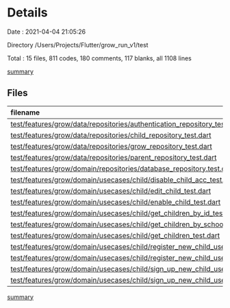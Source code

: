 # Details

Date : 2021-04-04 21:05:26

Directory /Users/Projects/Flutter/grow_run_v1/test

Total : 15 files,  811 codes, 180 comments, 117 blanks, all 1108 lines

[summary](results.md)

## Files
| filename | language | code | comment | blank | total |
| :--- | :--- | ---: | ---: | ---: | ---: |
| [test/features/grow/data/repositories/authentication_repository_test.dart](/test/features/grow/data/repositories/authentication_repository_test.dart) | Dart | 54 | 12 | 11 | 77 |
| [test/features/grow/data/repositories/child_repository_test.dart](/test/features/grow/data/repositories/child_repository_test.dart) | Dart | 205 | 36 | 26 | 267 |
| [test/features/grow/data/repositories/grow_repository_test.dart](/test/features/grow/data/repositories/grow_repository_test.dart) | Dart | 0 | 60 | 9 | 69 |
| [test/features/grow/data/repositories/parent_repository_test.dart](/test/features/grow/data/repositories/parent_repository_test.dart) | Dart | 154 | 28 | 17 | 199 |
| [test/features/grow/domain/repositories/database_repository.test.dart](/test/features/grow/domain/repositories/database_repository.test.dart) | Dart | 0 | 0 | 1 | 1 |
| [test/features/grow/domain/usecases/child/disable_child_acc_test.dart](/test/features/grow/domain/usecases/child/disable_child_acc_test.dart) | Dart | 0 | 0 | 1 | 1 |
| [test/features/grow/domain/usecases/child/edit_child_test.dart](/test/features/grow/domain/usecases/child/edit_child_test.dart) | Dart | 0 | 0 | 1 | 1 |
| [test/features/grow/domain/usecases/child/enable_child_test.dart](/test/features/grow/domain/usecases/child/enable_child_test.dart) | Dart | 0 | 0 | 1 | 1 |
| [test/features/grow/domain/usecases/child/get_children_by_id_test.dart](/test/features/grow/domain/usecases/child/get_children_by_id_test.dart) | Dart | 0 | 0 | 1 | 1 |
| [test/features/grow/domain/usecases/child/get_children_by_school_test.dart](/test/features/grow/domain/usecases/child/get_children_by_school_test.dart) | Dart | 1 | 0 | 1 | 2 |
| [test/features/grow/domain/usecases/child/get_children_test.dart](/test/features/grow/domain/usecases/child/get_children_test.dart) | Dart | 6 | 0 | 2 | 8 |
| [test/features/grow/domain/usecases/child/register_new_child_user_test.dart](/test/features/grow/domain/usecases/child/register_new_child_user_test.dart) | Dart | 90 | 9 | 12 | 111 |
| [test/features/grow/domain/usecases/child/register_new_child_user_test.mocks.dart](/test/features/grow/domain/usecases/child/register_new_child_user_test.mocks.dart) | Dart | 98 | 11 | 9 | 118 |
| [test/features/grow/domain/usecases/child/sign_up_new_child_user_test.dart](/test/features/grow/domain/usecases/child/sign_up_new_child_user_test.dart) | Dart | 105 | 13 | 16 | 134 |
| [test/features/grow/domain/usecases/child/sign_up_new_child_user_test.mocks.dart](/test/features/grow/domain/usecases/child/sign_up_new_child_user_test.mocks.dart) | Dart | 98 | 11 | 9 | 118 |

[summary](results.md)